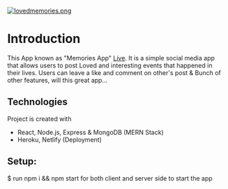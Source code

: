 [![lovedmemories.png](https://i.postimg.cc/g22N0CzL/lovedmemories.png)](https://postimg.cc/JGSb6dBR)

# Introduction
This App known as "Memories App" [Live](https://lovedmemories.netlify.app/posts).
It is a simple social media app that allows users to post Loved and interesting events that happened in their lives.
Users can leave a like and comment on other's post & Bunch of other features, will this great app... 

## Technologies
Project is created with 
* React, Node.js, Express & MongoDB (MERN Stack)
* Heroku, Netlify (Deployment)

## Setup:
$ run npm i && npm start for both client and server side to start the app

